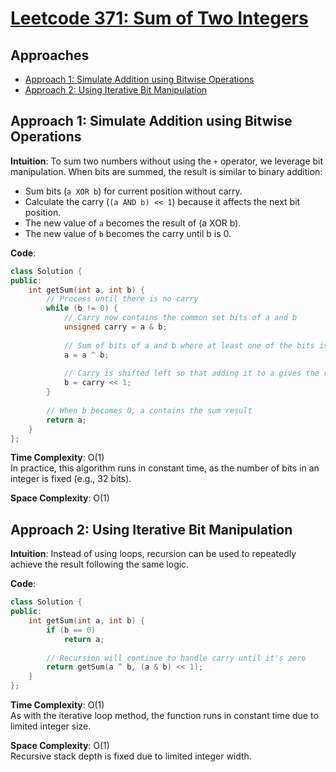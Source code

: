 # [Leetcode 371: Sum of Two Integers](https://leetcode.com/problems/sum-of-two-integers/)

## Approaches
- [Approach 1: Simulate Addition using Bitwise Operations](#approach-1-simulate-addition-using-bitwise-operations)
- [Approach 2: Using Iterative Bit Manipulation](#approach-2-using-iterative-bit-manipulation)

## Approach 1: Simulate Addition using Bitwise Operations

**Intuition**: 
To sum two numbers without using the `+` operator, we leverage bit manipulation. When bits are summed, the result is similar to binary addition:
- Sum bits (`a XOR b`) for current position without carry.
- Calculate the carry (`(a AND b) << 1`) because it affects the next bit position.
- The new value of `a` becomes the result of (a XOR b).
- The new value of `b` becomes the carry until b is 0.

**Code**:
```cpp
class Solution {
public:
    int getSum(int a, int b) {
        // Process until there is no carry
        while (b != 0) {
            // Carry now contains the common set bits of a and b
            unsigned carry = a & b;
            
            // Sum of bits of a and b where at least one of the bits is not set
            a = a ^ b;
            
            // Carry is shifted left so that adding it to a gives the required sum
            b = carry << 1;
        }
        
        // When b becomes 0, a contains the sum result
        return a;
    }
};
```

**Time Complexity**: O(1)  
In practice, this algorithm runs in constant time, as the number of bits in an integer is fixed (e.g., 32 bits).

**Space Complexity**: O(1)


## Approach 2: Using Iterative Bit Manipulation

**Intuition**: 
Instead of using loops, recursion can be used to repeatedly achieve the result following the same logic.

**Code**:
```cpp
class Solution {
public:
    int getSum(int a, int b) {
        if (b == 0)
            return a;
        
        // Recursion will continue to handle carry until it's zero
        return getSum(a ^ b, (a & b) << 1);
    }
};
```

**Time Complexity**: O(1)  
As with the iterative loop method, the function runs in constant time due to limited integer size.

**Space Complexity**: O(1)  
Recursive stack depth is fixed due to limited integer width.

